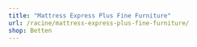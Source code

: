 ```yaml
---
title: "Mattress Express Plus Fine Furniture"
url: /racine/mattress-express-plus-fine-furniture/
shop: Betten
---
```

